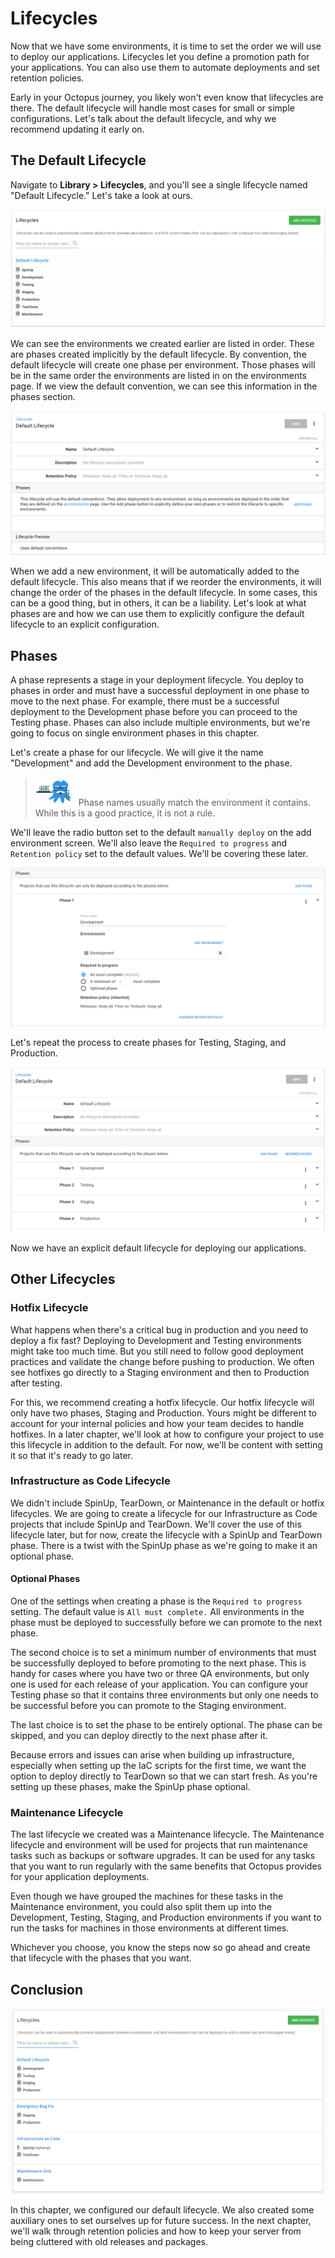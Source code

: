 

# Lifecycles

Now that we have some environments, it is time to set the order we will use to deploy our applications.  Lifecycles let you define a promotion path for your applications.  You can also use them to automate deployments and set retention policies.

Early in your Octopus journey, you likely won't even know that lifecycles are there.  The default lifecycle will handle most cases for small or simple configurations. Let's talk about the default lifecycle, and why we recommend updating it early on.

## The Default Lifecycle

Navigate to **Library > Lifecycles**, and you'll see a single lifecycle named "Default Lifecycle." Let's take a look at ours.

![](images/chapter002-default-lifecycle.png)

We can see the environments we created earlier are listed in order. These are phases created implicitly by the default lifecycle. By convention, the default lifecycle will create one phase per environment.  Those phases will be in the same order the environments are listed in on the environments page. If we view the default convention, we can see this information in the phases section.

![](images/chapter002-default-lifecycle-view.png)

When we add a new environment, it will be automatically added to the default lifecycle. This also means that if we reorder the environments, it will change the order of the phases in the default lifecycle. In some cases, this can be a good thing, but in others, it can be a liability. Let's look at what phases are and how we can use them to explicitly configure the default lifecycle to an explicit configuration.

## Phases

A phase represents a stage in your deployment lifecycle. You deploy to phases in order and must have a successful deployment in one phase to move to the next phase. For example, there must be a successful deployment to the Development phase before you can proceed to the Testing phase. Phases can also include multiple environments, but we're going to focus on single environment phases in this chapter.

Let's create a phase for our lifecycle. We will give it the name "Development" and add the Development environment to the phase.

> ![](images/professoroctopus.png) Phase names usually match the environment it contains. While this is a good practice, it is not a rule.

We'll leave the radio button set to the default `manually deploy` on the add environment screen.  We'll also leave the `Required to progress` and `Retention policy` set to the default values.  We'll be covering these later.

![](images/chapter002-default-lifecycle-add-development-phase.png)

Let's repeat the process to create phases for Testing, Staging, and Production.

![](images/chapter002-default-lifecycle-explicit-phases.png)

Now we have an explicit default lifecycle for deploying our applications.

## Other Lifecycles

### Hotfix Lifecycle

What happens when there's a critical bug in production and you need to deploy a fix fast? Deploying to Development and Testing environments might take too much time.  But you still need to follow good deployment practices and validate the change before pushing to production. We often see hotfixes go directly to a Staging environment and then to Production after testing.

For this, we recommend creating a hotfix lifecycle. Our hotfix lifecycle will only have two phases, Staging and Production.  Yours might be different to account for your internal policies and how your team decides to handle hotfixes. In a later chapter, we'll look at how to configure your project to use this lifecycle in addition to the default. For now, we'll be content with setting it so that it's ready to go later.

### Infrastructure as Code Lifecycle

We didn't include SpinUp, TearDown, or Maintenance in the default or hotfix lifecycles. We are going to create a lifecycle for our Infrastructure as Code projects that include SpinUp and TearDown. We'll cover the use of this lifecycle later, but for now, create the lifecycle with a SpinUp and TearDown phase. There is a twist with the SpinUp phase as we're going to make it an optional phase.

#### Optional Phases

One of the settings when creating a phase is the `Required to progress` setting.  The default value is `All must complete.`  All environments in the phase must be deployed to successfully before we can promote to the next phase.

The second choice is to set a minimum number of environments that must be successfully deployed to before promoting to the next phase. This is handy for cases where you have two or three QA environments, but only one is used for each release of your application. You can configure your Testing phase so that it contains three environments but only one needs to be successful before you can promote to the Staging environment.

The last choice is to set the phase to be entirely optional. The phase can be skipped, and you can deploy directly to the next phase after it.

Because errors and issues can arise when building up infrastructure, especially when setting up the IaC scripts for the first time, we want the option to deploy directly to TearDown so that we can start fresh. As you're setting up these phases, make the SpinUp phase optional.

### Maintenance Lifecycle

The last lifecycle we created was a Maintenance lifecycle. The Maintenance lifecycle and environment will be used for projects that run maintenance tasks such as backups or software upgrades. It can be used for any tasks that you want to run regularly with the same benefits that Octopus provides for your application deployments.

Even though we have grouped the machines for these tasks in the Maintenance environment, you could also split them up into the Development, Testing, Staging, and Production environments if you want to run the tasks for machines in those environments at different times.

Whichever you choose, you know the steps now so go ahead and create that lifecycle with the phases that you want.

## Conclusion

![](images/chapter001-alllifecycles.png)

In this chapter, we configured our default lifecycle. We also created some auxiliary ones to set ourselves up for future success. In the next chapter, we'll walk through retention policies and how to keep your server from being cluttered with old releases and packages.
